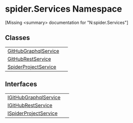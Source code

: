 # spider.Services Namespace


\[Missing &lt;summary&gt; documentation for "N:spider.Services"\]



## Classes
<table>
<tr>
<td><a href="dfcd0dda-1a22-945e-c8e0-186fc06cea47">GitHubGraphqlService</a></td>
<td> </td></tr>
<tr>
<td><a href="d6b6c4d4-91ca-d8b5-d559-88dcc091dae9">GitHubRestService</a></td>
<td> </td></tr>
<tr>
<td><a href="002041a8-208c-6226-6dbb-8cf036f78722">SpiderProjectService</a></td>
<td> </td></tr>
</table>

## Interfaces
<table>
<tr>
<td><a href="49f43a60-85f7-cd01-153e-ca0b9cad4a78">IGitHubGraphqlService</a></td>
<td> </td></tr>
<tr>
<td><a href="b113ced2-d2c5-0b85-614d-6edd79729f07">IGitHubRestService</a></td>
<td> </td></tr>
<tr>
<td><a href="3bbaf1f1-eb83-5d9a-4724-94a7825b039d">ISpiderProjectService</a></td>
<td> </td></tr>
</table>